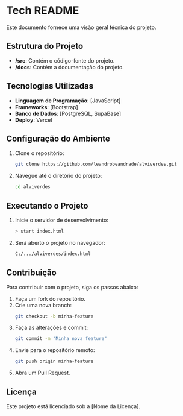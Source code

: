 # Tech README

Este documento fornece uma visão geral técnica do projeto.

## Estrutura do Projeto
- **/src**: Contém o código-fonte do projeto.
- **/docs**: Contém a documentação do projeto.

## Tecnologias Utilizadas
- **Linguagem de Programação**: [JavaScript]
- **Frameworks**: [Bootstrap]
- **Banco de Dados**: [PostgreSQL, SupaBase]
- **Deploy**: Vercel

## Configuração do Ambiente
1. Clone o repositório:
    ```sh
    git clone https://github.com/leandrobeandrade/alviverdes.git
    ```
2. Navegue até o diretório do projeto:
    ```sh
    cd alviverdes
    ```
## Executando o Projeto
1. Inicie o servidor de desenvolvimento:
    ```sh
    > start index.html
    ```
2. Será aberto o projeto no navegador:
    ```sh
    C:/.../alviverdes/index.html
    ```

## Contribuição
Para contribuir com o projeto, siga os passos abaixo:
1. Faça um fork do repositório.
2. Crie uma nova branch:
    ```sh
    git checkout -b minha-feature
    ```
3. Faça as alterações e commit:
    ```sh
    git commit -m "Minha nova feature"
    ```
4. Envie para o repositório remoto:
    ```sh
    git push origin minha-feature
    ```
5. Abra um Pull Request.

## Licença
Este projeto está licenciado sob a [Nome da Licença].
